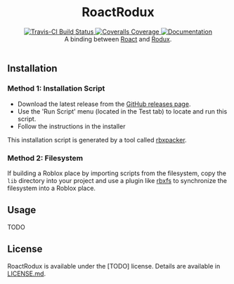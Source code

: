 <h1 align="center">RoactRodux</h1>
<div align="center">
	<a href="https://travis-ci.org/Roblox/RoactRodux">
		<img src="https://api.travis-ci.org/Roblox/RoactRodux.svg?branch=master" alt="Travis-CI Build Status" />
	</a>
	<a href="https://coveralls.io/github/Roblox/RoactRodux?branch=master">
		<img src="https://coveralls.io/repos/github/Roblox/RoactRodux/badge.svg?branch=master" alt="Coveralls Coverage" />
	</a>
	<a href="#">
		<img src="https://img.shields.io/badge/docs-website-brightgreen.svg" alt="Documentation" />
	</a>
</div>

<div align="center">
	A binding between <a href="https://github.com/Roblox/Roact">Roact</a> and <a href="https://github.com/Roblox/Rodux">Rodux</a>.
</div>

<div>&nbsp;</div>

## Installation

### Method 1: Installation Script
* Download the latest release from the [GitHub releases page](https://github.com/Roblox/RoactRodux/releases).
* Use the 'Run Script' menu (located in the Test tab) to locate and run this script.
* Follow the instructions in the installer

This installation script is generated by a tool called [rbxpacker](https://github.com/LPGhatguy/rbxpacker).

### Method 2: Filesystem
If building a Roblox place by importing scripts from the filesystem, copy the `lib` directory into your project and use a plugin like [rbxfs](https://github.com/LPGhatguy/rbxfs) to synchronize the filesystem into a Roblox place.

## Usage
TODO

## License
RoactRodux is available under the [TODO] license. Details are available in [LICENSE.md](LICENSE.md).